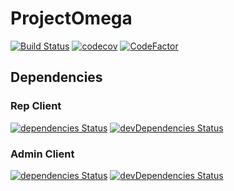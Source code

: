 # ProjectOmega
[![Build Status](https://img.shields.io/travis/com/Quantium-Nonsense/ProjectOmega/master?style=flat-square )](https://travis-ci.com/Quantium-Nonsense/ProjectOmega ) 
[![codecov](https://codecov.io/gh/Quantium-Nonsense/ProjectOmega/branch/master/graph/badge.svg?style=flat-square )](https://codecov.io/gh/Quantium-Nonsense/ProjectOmega)
[![CodeFactor](https://www.codefactor.io/repository/github/quantium-nonsense/projectomega/badge?style=flat-square )](https://www.codefactor.io/repository/github/quantium-nonsense/projectomega)

## Dependencies
### Rep Client
[![dependencies Status](https://david-dm.org/Quantium-Nonsense/ProjectOmega/status.svg?path=RepClient&style=flat-square )](https://david-dm.org/Quantium-Nonsense/ProjectOmega?path=RepClient) [![devDependencies Status](https://david-dm.org/Quantium-Nonsense/ProjectOmega/dev-status.svg?path=RepClient&style=flat-square )](https://david-dm.org/Quantium-Nonsense/ProjectOmega?path=RepClient&type=dev)

### Admin Client
[![dependencies Status](https://david-dm.org/Quantium-Nonsense/ProjectOmega/status.svg?path=AdminClient&style=flat-square )](https://david-dm.org/Quantium-Nonsense/ProjectOmega?path=AdminClient) [![devDependencies Status](https://david-dm.org/Quantium-Nonsense/ProjectOmega/dev-status.svg?path=AdminClient&style=flat-square )](https://david-dm.org/Quantium-Nonsense/ProjectOmega?path=AdminClient&type=dev) 
